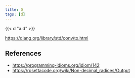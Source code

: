 ```yaml
---
title: D
tags: [d]
---
```


{{< d "a.d" >}}

<https://dlang.org/library/std/conv/to.html>

## References

- <https://programming-idioms.org/idiom/142>
- <https://rosettacode.org/wiki/Non-decimal_radices/Output>
